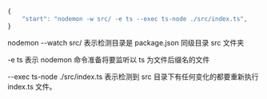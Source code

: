 ```js
{
    "start": "nodemon -w src/ -e ts --exec ts-node ./src/index.ts",
}

```

nodemon --watch src/ 表示检测目录是 package.json 同级目录 src 文件夹

-e ts 表示 nodemon 命令准备将要监听以 ts 为文件后缀名的文件

--exec ts-node ./src/index.ts 表示检测到 src 目录下有任何变化的都要重新执行 index.ts 文件。
